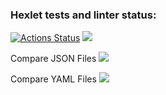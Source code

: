 ### Hexlet tests and linter status:
[![Actions Status](https://github.com/Kennocke/java-project-71/workflows/hexlet-check/badge.svg)](https://github.com/Kennocke/java-project-71/actions)
<a href="https://codeclimate.com/github/Kennocke/java-project-71/maintainability"><img src="https://api.codeclimate.com/v1/badges/5e498e5ed8a05457d3d4/maintainability" /></a>

Compare JSON Files
<a href="https://asciinema.org/a/xKVD2bv3Ru3a2HAUwuczUWeEL" target="_blank"><img src="https://asciinema.org/a/xKVD2bv3Ru3a2HAUwuczUWeEL.svg" /></a>

Compare YAML Files
<a href="https://asciinema.org/a/KBzBp8myDG1KkmtTCgJndvTZU" target="_blank"><img src="https://asciinema.org/a/KBzBp8myDG1KkmtTCgJndvTZU.svg" /></a>
